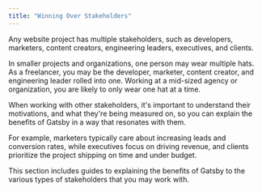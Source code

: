 ```yaml
---
title: "Winning Over Stakeholders"
---
```


Any website project has multiple stakeholders, such as developers, marketers, content creators, engineering leaders, executives, and clients.

In smaller projects and organizations, one person may wear multiple hats. As a freelancer, you may be the developer, marketer, content creator, and engineering leader rolled into one. Working at a mid-sized agency or organization, you are likely to only wear one hat at a time.

When working with other stakeholders, it's important to understand their motivations, and what they're being measured on, so you can explain the benefits of Gatsby in a way that resonates with them.

For example, marketers typically care about increasing leads and conversion rates, while executives focus on driving revenue, and clients prioritize the project shipping on time and under budget.

This section includes guides to explaining the benefits of Gatsby to the various types of stakeholders that you may work with.

<GuideList slug={props.slug} />
